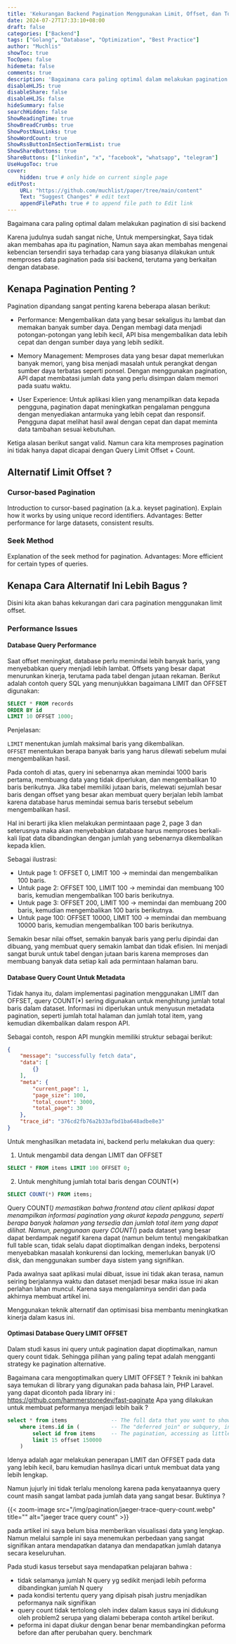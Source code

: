 ```yaml
---
title: 'Kekurangan Backend Pagination Menggunakan Limit, Offset, dan Total Count'
date: 2024-07-27T17:33:10+08:00
draft: false
categories: ["Backend"]
tags: ["Golang", "Database", "Optimization", "Best Practice"]
author: "Muchlis"
showToc: true
TocOpen: false
hidemeta: false
comments: true
description: 'Bagaimana cara paling optimal dalam melakukan pagination di sisi backend'
disableHLJS: true
disableShare: false
disableHLJS: false
hideSummary: false
searchHidden: false
ShowReadingTime: true
ShowBreadCrumbs: true
ShowPostNavLinks: true
ShowWordCount: true
ShowRssButtonInSectionTermList: true
ShowShareButtons: true
ShareButtons: ["linkedin", "x", "facebook", "whatsapp", "telegram"]
UseHugoToc: true
cover:
    hidden: true # only hide on current single page
editPost:
    URL: "https://github.com/muchlist/paper/tree/main/content"
    Text: "Suggest Changes" # edit text
    appendFilePath: true # to append file path to Edit link
---
```


Bagaimana cara paling optimal dalam melakukan pagination di sisi backend

<!--more-->

Karena judulnya sudah sangat niche, Untuk mempersingkat, Saya tidak akan membahas apa itu pagination, Namun saya akan membahas mengenai kebencian tersendiri saya terhadap cara yang biasanya dilakukan untuk memproses data pagination pada sisi backend, terutama yang berkaitan dengan database.

## Kenapa Pagination Penting ?

Pagination dipandang sangat penting karena beberapa alasan berikut:

- Performance: Mengembalikan data yang besar sekaligus itu lambat dan memakan banyak sumber daya. Dengan membagi data menjadi potongan-potongan yang lebih kecil, API bisa mengembalikan data lebih cepat dan dengan sumber daya yang lebih sedikit.

- Memory Management: Memproses data yang besar dapat memerlukan banyak memori, yang bisa menjadi masalah untuk perangkat dengan sumber daya terbatas seperti ponsel. Dengan menggunakan pagination, API dapat membatasi jumlah data yang perlu disimpan dalam memori pada suatu waktu.

- User Experience: Untuk aplikasi klien yang menampilkan data kepada pengguna, pagination dapat meningkatkan pengalaman pengguna dengan menyediakan antarmuka yang lebih cepat dan responsif. Pengguna dapat melihat hasil awal dengan cepat dan dapat meminta data tambahan sesuai kebutuhan.

Ketiga alasan berikut sangat valid. Namun cara kita memproses pagination ini tidak hanya dapat dicapai dengan Query Limit Offset + Count.

## Alternatif Limit Offset ?

### Cursor-based Pagination

Introduction to cursor-based pagination (a.k.a. keyset pagination).
Explain how it works by using unique record identifiers.
Advantages: Better performance for large datasets, consistent results.

### Seek Method

Explanation of the seek method for pagination.
Advantages: More efficient for certain types of queries.


## Kenapa Cara Alternatif Ini Lebih Bagus ?

Disini kita akan bahas kekurangan dari cara pagination menggunakan limit offset.

### Performance Issues

#### Database Query Performance
Saat offset meningkat, database perlu memindai lebih banyak baris, yang menyebabkan query menjadi lebih lambat. Offsets yang besar dapat menurunkan kinerja, terutama pada tabel dengan jutaan rekaman. Berikut adalah contoh query SQL yang menunjukkan bagaimana LIMIT dan OFFSET digunakan:

```sql
SELECT * FROM records
ORDER BY id
LIMIT 10 OFFSET 1000;
```

Penjelasan:

`LIMIT` menentukan jumlah maksimal baris yang dikembalikan.  
`OFFSET` menentukan berapa banyak baris yang harus dilewati sebelum mulai mengembalikan hasil.

Pada contoh di atas, query ini sebenarnya akan memindai 1000 baris pertama, membuang data yang tidak diperlukan, dan mengembalikan 10 baris berikutnya. Jika tabel memiliki jutaan baris, melewati sejumlah besar baris dengan offset yang besar akan membuat query berjalan lebih lambat karena database harus memindai semua baris tersebut sebelum mengembalikan hasil.

Hal ini berarti jika klien melakukan permintaaan page 2, page 3 dan seterusnya maka akan menyebabkan database harus memproses berkali-kali lipat data dibandingkan dengan jumlah yang sebenarnya dikembalikan kepada klien.

Sebagai ilustrasi:
- Untuk page 1: OFFSET 0, LIMIT 100 -> memindai dan mengembalikan 100 baris.
- Untuk page 2: OFFSET 100, LIMIT 100 -> memindai dan membuang 100 baris, kemudian mengembalikan 100 baris berikutnya.
- Untuk page 3: OFFSET 200, LIMIT 100 -> memindai dan membuang 200 baris, kemudian mengembalikan 100 baris berikutnya.
- Untuk page 100: OFFSET 10000, LIMIT 100 -> memindai dan membuang 10000 baris, kemudian mengembalikan 100 baris berikutnya.

Semakin besar nilai offset, semakin banyak baris yang perlu dipindai dan dibuang, yang membuat query semakin lambat dan tidak efisien. Ini menjadi sangat buruk untuk tabel dengan jutaan baris karena memproses dan membuang banyak data setiap kali ada permintaan halaman baru.


#### Database Query Count Untuk Metadata

Tidak hanya itu, dalam implementasi pagination menggunakan LIMIT dan OFFSET, query COUNT(*) sering digunakan untuk menghitung jumlah total baris dalam dataset. Informasi ini diperlukan untuk menyusun metadata pagination, seperti jumlah total halaman dan jumlah total item, yang kemudian dikembalikan dalam respon API.

Sebagai contoh, respon API mungkin memiliki struktur sebagai berikut:

```json
{
    "message": "successfully fetch data",
    "data": [
        {}
    ],
    "meta": {
        "current_page": 1,
        "page_size": 100,
        "total_count": 3000,
        "total_page": 30
    },
    "trace_id": "376cd2fb76a2b33afbd1ba648adbe8e3"
}
```

Untuk menghasilkan metadata ini, backend perlu melakukan dua query:

1. Untuk mengambil data dengan LIMIT dan OFFSET
```sql
SELECT * FROM items LIMIT 100 OFFSET 0;
```
2. Untuk menghitung jumlah total baris dengan COUNT(*)
```sql
SELECT COUNT(*) FROM items;
```

Query COUNT(*) memastikan bahwa frontend atau client aplikasi dapat menampilkan informasi pagination yang akurat kepada pengguna, seperti berapa banyak halaman yang tersedia dan jumlah total item yang dapat dilihat. Namun, penggunaan query COUNT(*) pada dataset yang besar dapat berdampak negatif karena dapat (namun belum tentu) mengakibatkan full table scan, tidak selalu dapat dioptimalkan dengan indeks, berpotensi menyebabkan masalah konkurensi dan locking, memerlukan banyak I/O disk, dan menggunakan sumber daya sistem yang signifikan. 

Pada awalnya saat aplikasi mulai dibuat, issue ini tidak akan terasa, namun seiring berjalannya waktu dan dataset menjadi besar maka issue ini akan perlahan lahan muncul. Karena saya mengalaminya sendiri dan pada akhirnya membuat artikel ini.

Menggunakan teknik alternatif dan optimisasi bisa membantu meningkatkan kinerja dalam kasus ini.

#### Optimasi Database Query LIMIT OFFSET

Dalam studi kasus ini query untuk pagination dapat dioptimalkan, namun query count tidak. Sehingga pilihan yang paling tepat adalah mengganti strategy ke pagination alternative.

Bagaimana cara mengoptimalkan query LIMIT OFFSET ?
Teknik ini bahkan saya temukan di library yang digunakan pada bahasa lain, PHP Laravel. yang dapat dicontoh pada library ini : https://github.com/hammerstonedev/fast-paginate
Apa yang dilakukan untuk membuat peformanya menjadi lebih baik ?

```sql
select * from items              -- The full data that you want to show your users.
    where items.id in (          -- The "deferred join" or subquery, in our case.
        select id from items     -- The pagination, accessing as little data as possible - ID only.
        limit 15 offset 150000      
    )
```

Idenya adalah agar melakukan penerapan LIMIT dan OFFSET pada data yang lebih kecil, baru kemudian hasilnya dicari untuk membuat data yang lebih lengkap.

Namun jujurly ini tidak terlalu menolong karena pada kenyataannya query count masih sangat lambat pada jumlah data yang sangat besar. Buktinya ? 

{{< zoom-image src="/img/pagination/jaeger-trace-query-count.webp" title="" alt="jaeger trace query count" >}}

pada artikel ini saya belum bisa memberikan visualisasi data yang lengkap. Namun melalui sample ini saya menemukan perbedaan yang sangat signifikan antara mendapatkan datanya dan mendapatkan jumlah datanya secara keseluruhan.

Pada studi kasus tersebut saya mendapatkan pelajaran bahwa :
- tidak selamanya jumlah N query yg sedikit menjadi lebih peforma dibandingkan jumlah N query
- pada kondisi tertentu query yang dipisah pisah justru menjadikan peformanya naik signifikan
- query count tidak tertolong oleh index dalam kasus saya
    ini didukung oleh problem2 serupa yang dialami beberapa contoh artikel berikut.
- peforma ini dapat diukur dengan benar benar membandingkan peforma before dan after perubahan query. benchmark